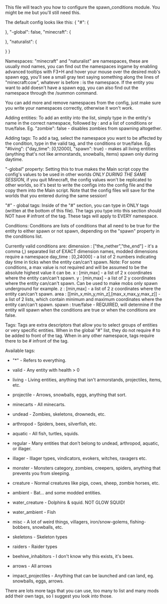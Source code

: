 This file will teach you how to configure the spawn_conditions module. You might be me but you'll still need this.

The default config looks like this:
{
  "#": {
    
  },
  "-global": false,
  "minecraft": {
    
  },
  "naturalist": {
    
  }
}

Namespaces:
"minecraft" and "naturalist" are namespaces, these are usually mod names, you can find out the namespaces ingame by
enabling advanced tooltips with F3+H and hover your mouse over the desired mob's spawn egg, you'll see a small gray text
saying something along the lines of "minecraft:cow", whatever is before : is the namespace.
If the entity you want to add doesn't have a spawn egg, you can also find out the namespace through the /summon command.

You can add more and remove namespaces from the config, just make sure you write your namespaces correctly, otherwise it won't work.

Adding entities:
To add an entity into the list, simply type in the entity's name in the correct namespace, followed by : and a list of conditions or true/false.
Eg. "zombie": false - disables zombies from spawning altogether.

Adding tags:
To add a tag, select the namespace you want to be affected by the condition, type in the valid tag, and the conditions or true/false.
Eg.
"#living": {"day_time": [0,12000], "spawn": true} - makes all living entities (anything that's not like armorstands, snowballs, items) spawn only during daytime.

"-global" property:
Setting this to true makes the Main script copy the config's values to be used in other worlds *ONLY DURING THE SAME SESSION*,
if you quit Minecraft, the config values won't be replicated to other worlds, so it's best to write the configs into the
config file and the copy them into the Main script.
Note that the config files will save for the worlds that you entered during the same session!

"#" - global tags:
Inside of the "#" section, you can type in ONLY tags (written at the bottom of this file). The tags you type into this section
should NOT have # infront of the tag. These tags will apply to EVERY namespace.

Conditions:
Conditions are lists of conditions that all need to be true for the entity to either spawn or not spawn,
depending on the "spawn" property in the conditions list.

Currently valid conditions are:
dimension : ["the_nether","the_end"] - it's a comma (,) separated list of EXACT dimension names, modded dimensions require a namespace
day_time : [0,24000] - a list of 2 numbers indicating day time in ticks when the entity can/can't spawn.
Note: For some conditions, a max value is not required and will be assumed to be the absolute highest value it can be.
x : [min,max] - a list of 2 x coordinates where the entity can/can't spawn.
y : [min,max] - a list of 2 y coordinates where the entity can/can't spawn. Can be used to make mobs only spawn underground for example.
z : [min,max] - a list of 2 z coordinates where the entity can/can't spawn.
area : [[min_x,min_y,min_z],[max_x,max_y,max_z]] - a list of 2 lists, which contain minimum and maximum coordinates where the entity can/can't spawn.
spawn : true/false - REQUIRED, will determine if the entity will spawn when the conditions are true or when the conditions are false.


Tags:
Tags are extra descriptors that allow you to select groups of entities or very specific entities.
When in the global "#" list, they do not require # to be added to front of the tag.
When in any other namespace, tags require there to be # infront of the tag.

Available tags:
- "*" - Refers to everything.
- valid - Any entity with health > 0
- living - Living entities, anything that isn't armorstands, projectiles, items, etc.
- projectile - Arrows, snowballs, eggs, anything that sort.
- minecarts - All minecarts.
- undead - Zombies, skeletons, drowneds, etc.
- arthropod - Spiders, bees, silverfish, etc.
- aquatic - All fish, turtles, squids.
- regular - Many entities that don't belong to undead, arthropod, aquatic, or illager.
- illager - Illager types, vindicators, evokers, witches, ravagers etc.
- monster - Monsters category, zombies, creepers, spiders, anything that prevents you from sleeping.
- creature - Normal creatures like pigs, cows, sheep, zombie horses, etc.
- ambient - Bat... and some modded entities.
- water_creature - Dolphins & squid. NOT GLOW SQUID!
- water_ambient - Fish
- misc - A lot of weird things, villagers, iron/snow-golems, fishing-bobbers, snowballs, etc.

- skeletons - Skeleton types
- raiders - Raider types
- beehive_inhabitors - I don't know why this exists, it's bees.
- arrows - All arrows
- impact_projectiles - Anything that can be launched and can land, eg. snowballs, eggs, arrows.

There are lots more tags that you can use, too many to list and many mods add their own tags, so I suggest you look into those.
